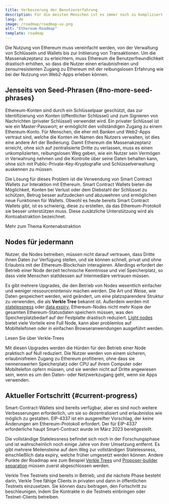 ```yaml
---
title: Verbesserung der Benutzererfahrung
description: Für die meisten Menschen ist es immer noch zu kompliziert Ethereum zu benutzen. Um die Massenakzeptanz von Ethereum zu fördern, müssen die Eintrittsbarrieren drastisch gesenkt werden - die Nutzer müssen die Vorteile eines dezentralisierten, erlaubnisfreien und zensurresistenten Zugangs zu Ethereum nutzen können, der jedoch so reibungslos sein muss wie die Nutzung einer herkömmlichen Web2-App.
lang: de
image: /roadmap/roadmap-ux.png
alt: "Ethereum-Roadmap"
template: roadmap
---
```


Die Nutzung von Ethereum muss vereinfacht werden, von der Verwaltung von Schlüsseln und Wallets bis zur Initiierung von Transaktionen. Um die Massenakzeptanz zu erleichtern, muss Ethereum die Benutzerfreundlichkeit drastisch erhöhen, so dass die Nutzer einen erlaubnisfreien und zensurresistenten Zugang zu Ethereum mit der reibungslosen Erfahrung wie bei der Nutzung von Web2-Apps erleben können.

## Jenseits von Seed-Phrasen {#no-more-seed-phrases}

Ethereum-Konten sind durch ein Schlüsselpaar geschützt, das zur Identifizierung von Konten (öffentlicher Schlüssel) und zum Signieren von Nachrichten (privater Schlüssel) verwendet wird. Ein privater Schlüssel ist wie ein Master-Passwort; er ermöglicht den vollständigen Zugang zu einem Ethereum-Konto. Für Menschen, die eher mit Banken und Web2-Apps vertraut sind, welche die Konten im Namen des Nutzers verwalten, ist dies eine andere Art der Bedienung. Damit Ethereum die Massenakzeptanz erreicht, ohne sich auf zentralisierte Dritte zu verlassen, muss es einen unkomplizierten, reibungslosen Weg geben, wie ein Nutzer sein Vermögen in Verwahrung nehmen und die Kontrolle über seine Daten behalten kann, ohne sich mit Public-Private-Key-Kryptografie und Schlüsselverwaltung auskennen zu müssen.

Die Lösung für dieses Problem ist die Verwendung von Smart Contract Wallets zur Interaktion mit Ethereum. Smart Contract Wallets bieten die Möglichkeit, Konten bei Verlust oder dem Diebstahl der Schlüssel zu schützen, Betrug besser aufzudecken und abzuwehren und ermöglichen neue Funktionen für Wallets. Obwohl es heute bereits Smart Contract Wallets gibt, ist es schwierig, diese zu erstellen, da das Ethereum-Protokoll sie besser unterstützen muss. Diese zusätzliche Unterstützung wird als Kontoabstraktion bezeichnet.

<ButtonLink variant="outline-color" to="/roadmap/account-abstraction/">Mehr zum Thema Kontenabstraktion</ButtonLink>

## Nodes für jedermann

Nutzer, die Nodes betreiben, müssen nicht darauf vertrauen, dass Dritte ihnen Daten zur Verfügung stellen, und sie können schnell, privat und ohne Erlaubnis mit der Ethereum-Blockchain interagieren. Allerdings erfordert der Betrieb einer Node derzeit technische Kenntnisse und viel Speicherplatz, so dass viele Menschen stattdessen auf Intermediäre vertrauen müssen.

Es gibt mehrere Upgrades, die den Betrieb von Nodes wesentlich einfacher und weniger ressourcenintensiv machen werden. Die Art und Weise, wie Daten gespeichert werden, wird geändert, um eine platzsparendere Struktur zu verwenden, die als **Verkle Tree** bekannt ist. Außerdem werden mit [ statelessness](/roadmap/statelessness) oder [data expiry](/roadmap/statelessness/#data-expiry), Ethereum-Nodes nicht mehr Kopie der gesamten Ethereum-Statusdaten speichern müssen, was den Speicherplatzbedarf auf der Festplatte drastisch reduziert. [Light nodes](/developers/docs/nodes-and-clients/light-clients/) bietet viele Vorteile eine Full Node, kann aber problemlos auf Mobiltelefonen oder in einfachen Browseranwendungen ausgeführt werden.

<ButtonLink variant="outline-color" to="/roadmap/verkle-trees/">Lesen Sie über Verkle-Trees</ButtonLink>

Mit diesen Upgrades werden die Hürden für den Betrieb einer Node praktisch auf Null reduziert. Die Nutzer werden von einem sicheren, erlaubnisfreien Zugang zu Ethereum profitieren, ohne dass sie nennenswerten Speicherplatz oder CPU auf ihrem Computer oder Mobiltelefon opfern müssen, und sie werden nicht auf Dritte angewiesen sein, wenn es um den Daten- oder Netzwerkzugang geht, wenn sie Apps verwenden.

## Aktueller Fortschritt {#current-progress}

Smart-Contract-Wallets sind bereits verfügbar, aber es sind noch weitere Verbesserungen erforderlich, um sie so dezentralisiert und erlaubnislos wie möglich zu gestalten. EIP-4337 ist ein ausgereifter Vorschlag, der keine Änderungen am Ethereum-Protokoll erfordert. Der für EIP-4337 erforderliche haupt Smart-Contract wurde im März 2023 bereitgestellt.

Die vollständige Statelessness befindet sich noch in der Forschungsphase und ist wahrscheinlich noch einige Jahre von ihrer Umsetzung entfernt. Es gibt mehrere Meilensteine auf dem Weg zur vollständigen Statelessness, einschließlich data expiry, welche früher umgesetzt werden können. Andere Punkte der Roadmap wie zum Beispiel [ Verkle Trees](/roadmap/verkle-trees/) und [Proposer-builder separation](/roadmap/pbs/) müssen zuerst abgeschlossen werden.

Verkle Tree Testnets sind bereits in Betrieb, und die nächste Phase besteht darin, Verkle Tree fähige Clients in privaten und dann in öffentlichen Testnets einzusetzen. Sie können dazu beitragen, den Fortschritt zu beschleunigen, indem Sie Kontrakte in die Testnets einbringen oder Testnet-Clients betreiben.

